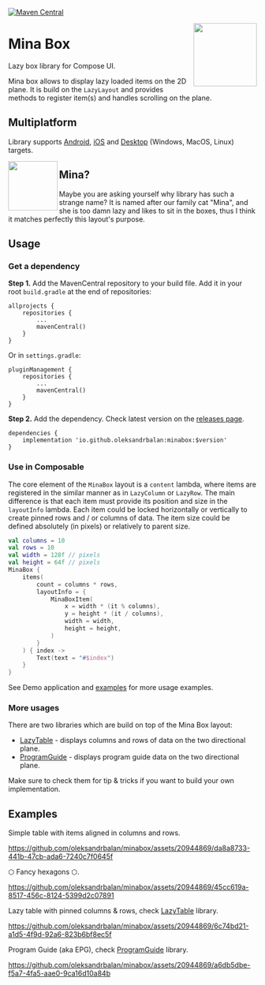 [![Maven Central](https://img.shields.io/maven-central/v/io.github.oleksandrbalan/minabox.svg?label=Maven%20Central)](https://central.sonatype.com/artifact/io.github.oleksandrbalan/minabox)

<img align="right" width="128" src="https://github.com/oleksandrbalan/minabox/assets/20944869/616a3df3-d83a-4e2f-896a-b6be6cb98a29">

# Mina Box

Lazy box library for Compose UI.

Mina box allows to display lazy loaded items on the 2D plane. It is build on the `LazyLayout` and provides methods to register item(s) and handles scrolling on the plane.

## Multiplatform

Library supports [Android](https://developer.android.com/jetpack/compose), [iOS](https://github.com/JetBrains/compose-multiplatform-ios-android-template/#readme) and [Desktop](https://github.com/JetBrains/compose-multiplatform-desktop-template/#readme) (Windows, MacOS, Linux) targets.

<img align="left" width="100" src="https://github.com/oleksandrbalan/minabox/assets/20944869/7af845f2-617f-4edb-bf34-9a12335f963d">

## Mina?

Maybe you are asking yourself why library has such a strange name? It is named after our family cat "Mina", and she is too damn lazy and likes to sit in the boxes, thus I think it matches perfectly this layout's purpose.

## Usage

### Get a dependency

**Step 1.** Add the MavenCentral repository to your build file.
Add it in your root `build.gradle` at the end of repositories:
```
allprojects {
    repositories {
        ...
        mavenCentral()
    }
}
```

Or in `settings.gradle`:
```
pluginManagement {
    repositories {
        ...
        mavenCentral()
    }
}
```

**Step 2.** Add the dependency.
Check latest version on the [releases page](https://github.com/oleksandrbalan/minabox/releases).
```
dependencies {
    implementation 'io.github.oleksandrbalan:minabox:$version'
}
```

### Use in Composable

The core element of the `MinaBox` layout is a `content` lambda, where items are registered in the similar manner as in `LazyColumn` or `LazyRow`. The main difference is that each item must provide its position and size in the `layoutInfo` lambda. Each item could be locked horizontally or vertically to create pinned rows and / or columns of data. The item size could be defined absolutely (in pixels) or relatively to parent size.

```kotlin
val columns = 10
val rows = 10
val width = 128f // pixels
val height = 64f // pixels
MinaBox {
    items(
        count = columns * rows,
        layoutInfo = {
            MinaBoxItem(
                x = width * (it % columns),
                y = height * (it / columns),
                width = width,
                height = height,
            )
        }
    ) { index ->
        Text(text = "#$index")
    }
}
```

See Demo application and [examples](demo/src/main/kotlin/eu/wewox/minabox/screens) for more usage examples.

### More usages

There are two libraries which are build on top of the Mina Box layout:
* [LazyTable](https://github.com/oleksandrbalan/lazytable) - displays columns and rows of data on the two directional plane.
* [ProgramGuide](https://github.com/oleksandrbalan/programguide) - displays program guide data on the two directional plane.

Make sure to check them for tip & tricks if you want to build your own implementation.

## Examples

Simple table with items aligned in columns and rows.

https://github.com/oleksandrbalan/minabox/assets/20944869/da8a8733-441b-47cb-ada6-7240c7f0645f

⬡ Fancy hexagons ⬡. 

https://github.com/oleksandrbalan/minabox/assets/20944869/45cc619a-8517-456c-8124-5399d2c07891

Lazy table with pinned columns & rows, check [LazyTable](https://github.com/oleksandrbalan/lazytable) library.

https://github.com/oleksandrbalan/minabox/assets/20944869/6c74bd21-a1d5-4f9d-92a6-823b6bf8ec5f

Program Guide (aka EPG), check [ProgramGuide](https://github.com/oleksandrbalan/programguide) library.

https://github.com/oleksandrbalan/minabox/assets/20944869/a6db5dbe-f5a7-4fa5-aae0-9ca16d10a84b
